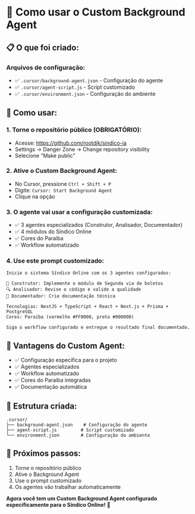 # 🎯 Como usar o Custom Background Agent

## 📋 **O que foi criado:**

### **Arquivos de configuração:**
- ✅ `.cursor/background-agent.json` - Configuração do agente
- ✅ `.cursor/agent-script.js` - Script customizado
- ✅ `.cursor/environment.json` - Configuração do ambiente

## 🚀 **Como usar:**

### **1. Torne o repositório público (OBRIGATÓRIO):**
- Acesse: https://github.com/rootdjk/sindico-ia
- Settings → Danger Zone → Change repository visibility
- Selecione "Make public"

### **2. Ative o Custom Background Agent:**
- No Cursor, pressione `Ctrl + Shift + P`
- Digite: `Cursor: Start Background Agent`
- Clique na opção

### **3. O agente vai usar a configuração customizada:**
- ✅ 3 agentes especializados (Construtor, Analisador, Documentador)
- ✅ 4 módulos do Síndico Online
- ✅ Cores do Paraíba
- ✅ Workflow automatizado

### **4. Use este prompt customizado:**

```
Inicie o sistema Síndico Online com os 3 agentes configurados:

👷 Construtor: Implemente o módulo de Segunda via de boletos
🔍 Analisador: Revise o código e valide a qualidade
📝 Documentador: Crie documentação técnica

Tecnologias: NestJS + TypeScript + React + Next.js + Prisma + PostgreSQL
Cores: Paraíba (vermelho #FF0000, preto #000000)

Siga o workflow configurado e entregue o resultado final documentado.
```

## 🎨 **Vantagens do Custom Agent:**
- ✅ Configuração específica para o projeto
- ✅ Agentes especializados
- ✅ Workflow automatizado
- ✅ Cores do Paraíba integradas
- ✅ Documentação automática

## 📁 **Estrutura criada:**
```
.cursor/
├── background-agent.json    # Configuração do agente
├── agent-script.js         # Script customizado
└── environment.json        # Configuração do ambiente
```

## 🚀 **Próximos passos:**
1. Torne o repositório público
2. Ative o Background Agent
3. Use o prompt customizado
4. Os agentes vão trabalhar automaticamente

**Agora você tem um Custom Background Agent configurado especificamente para o Síndico Online!** 🎉
